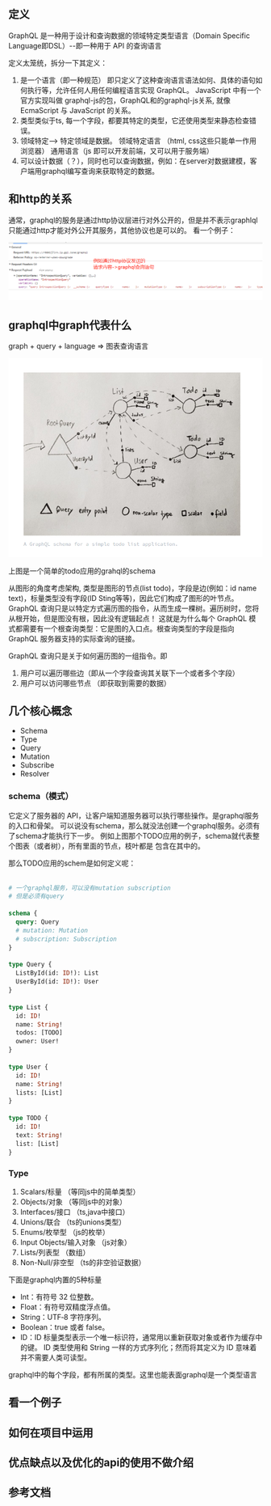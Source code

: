 ## 定义

<!-- https://github.com/GraphQLCollege/fullstack-graphql/blob/master/manuscript/chapter-0.md -->


GraphQL 是一种用于设计和查询数据的领域特定类型语言（Domain Specific Language即DSL）--即一种用于 API 的查询语言

定义太笼统，拆分一下其定义：

1.  是一个语言（即一种规范）
即只定义了这种查询语言语法如何、具体的语句如何执行等，允许任何人用任何编程语言实现 GraphQL。
JavaScript 中有一个官方实现叫做 graphql-js的包，GraphQL和的graphql-js关系, 就像 EcmaScript 与 JavaScript 的关系。
2. 类型类似于ts, 每一个字段，都要其特定的类型，它还使用类型来静态检查错误。
3. 领域特定--> 特定领域是数据。
领域特定语言 （html, css这些只能单一作用浏览器）
通用语言（js 即可以开发前端，又可以用于服务端）
4. 可以设计数据（？），同时也可以查询数据，例如：在server对数据建模，客户端用graphql编写查询来获取特定的数据。





## 和http的关系

通常，graphql的服务是通过http协议层进行对外公开的，但是并不表示graphlql只能通过http才能对外公开其服务，其他协议也是可以的。
看一个例子：

![通过http发送graphql查询语句](./http.png)


## graphql中graph代表什么

graph + query + language => 图表查询语言

<!-- https://www.apollographql.com/blog/backend/auth/access-control-in-graphql/?_ga=2.38655781.781049328.1624427882-594116982.1624427882 -->

![graph](./graph.png)

上图是一个简单的todo应用的grahql的schema

从图形的角度考虑架构, 类型是图形的节点(list todo)，字段是边(例如：id name text)，标量类型没有字段(ID Sting等等)，因此它们构成了图形的叶节点。
GraphQL 查询只是以特定方式遍历图的指令，从而生成一棵树。遍历树时，您将从根开始，但是图没有根，因此没有逻辑起点！
这就是为什么每个 GraphQL 模式都需要有一个根查询类型：它是图的入口点。根查询类型的字段是指向 GraphQL 服务器支持的实际查询的链接。

GraphQL 查询只是关于如何遍历图的一组指令。即
1. 用户可以遍历哪些边（即从一个字段查询其关联下一个或者多个字段）
2. 用户可以访问哪些节点 （即获取到需要的数据）

<!-- https://juejin.cn/post/6844903795407716366 -->
## 几个核心概念
  * Schema
  * Type
  * Query
  * Mutation
  * Subscribe
  * Resolver

### schema（模式）

它定义了服务器的 API，让客户端知道服务器可以执行哪些操作。是graphql服务的入口和骨架。
可以说没有schema，那么就没法创建一个graphql服务。必须有了schema才能执行下一步。
例如上图那个TODO应用的例子，schema就代表整个图表（或者树），所有里面的节点，枝叶都是
包含在其中的。

那么TODO应用的schem是如何定义呢：

```graphql

# 一个graphql服务，可以没有mutation subscription
# 但是必须有query

schema {
  query: Query
  # mutation: Mutation
  # subscription: Subscription
}

type Query {
  ListById(id: ID!): List
  UserById(id: ID!): User
}

type List {
  id: ID!
  name: String!
  todos: [TODO]
  owner: User!
}

type User {
  id: ID!
  name: String!
  lists: [List]
}

type TODO {
  id: ID!
  text: String!
  list: [List]
}

```

### Type

1. Scalars/标量 （等同js中的简单类型）
2. Objects/对象 （等同js中的对象）
3. Interfaces/接口 （ts,java中接口）
4. Unions/联合 （ts的unions类型）
5. Enums/枚举型 （js的枚举）
6. Input Objects/输入对象 （js对象）
7. Lists/列表型 （数组）
8. Non-Null/非空型 （ts的非空验证数据）

下面是graphql内置的5种标量

* Int：有符号 32 位整数。
* Float：有符号双精度浮点值。
* String：UTF‐8 字符序列。
* Boolean：true 或者 false。
*  ID：ID 标量类型表示一个唯一标识符，通常用以重新获取对象或者作为缓存中的键。
ID 类型使用和 String 一样的方式序列化；然而将其定义为 ID 意味着并不需要人类可读型。

graphql中的每个字段，都有所属的类型。这里也能表面graphql是一个类型语言

## 看一个例子

## 如何在项目中运用

## 优点缺点以及优化的api的使用不做介绍

## 参考文档